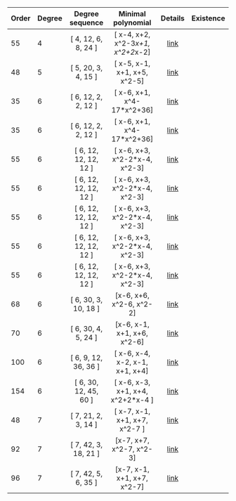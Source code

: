  |Order|Degree|Degree sequence |Minimal polynomial| Details|Existence|
|:---|:---|:--------: |:---------:| :---:| :----:|
|55|4|[ 4, 12, 6, 8, 24 ]|[ x-4, x+2, x^2-3*x+1, x^2+2*x-2]| [link](data4-55-1.txt)|  |
|48|5|[ 5, 20, 3, 4, 15 ]|[ x-5, x-1, x+1, x+5, x^2-5]| [link](data5-48-1.txt)|  |
|35|6|[ 6, 12, 2, 2, 12  ]|[ x-6, x+1, x^4-17*x^2+36]| [link](data6-35-1.txt)|  |
|35|6|[ 6, 12, 2, 2, 12  ]|[ x-6, x+1, x^4-17*x^2+36]| [link](data6-35-2.txt)|  |
|55|6|[ 6, 12, 12, 12, 12  ]|[ x-6, x+3, x^2-2*x-4, x^2-3]| [link](data6-55-1.txt)|  |
|55|6|[ 6, 12, 12, 12, 12  ]|[ x-6, x+3, x^2-2*x-4, x^2-3]| [link](data6-55-2.txt)|  |
|55|6|[ 6, 12, 12, 12, 12  ]|[ x-6, x+3, x^2-2*x-4, x^2-3]| [link](data6-55-3.txt)|  |
|55|6|[ 6, 12, 12, 12, 12  ]|[ x-6, x+3, x^2-2*x-4, x^2-3]| [link](data6-55-4.txt)|  |
|55|6|[ 6, 12, 12, 12, 12  ]|[ x-6, x+3, x^2-2*x-4, x^2-3]| [link](data6-55-5.txt)|  |
|68|6|[ 6, 30, 3, 10, 18  ]|[x-6, x+6, x^2-6, x^2-2]| [link](data6-68-1.txt)|  |
|70|6|[ 6, 30, 4, 5, 24  ]|[x-6, x-1, x+1, x+6, x^2-6]| [link](data6-70-1.txt)|  |
|100|6|[ 6, 9, 12, 36, 36 ]|[ x-6, x-4, x-2, x-1, x+1, x+4]| [link](data6-100-1.txt)|  |
|154|6|[ 6, 30, 12, 45, 60 ]|[ x-6, x-3, x+1, x+4, x^2+2*x-4 ]| [link](data6-154-1.txt)|  |
|48|7|[ 7, 21, 2, 3, 14 ]|[ x-7, x-1, x+1, x+7, x^2-7 ]| [link](data7-48-1.txt)|  |
|92|7|[ 7, 42, 3, 18, 21 ]|[x-7, x+7, x^2-7, x^2-3]| [link](data7-92-1.txt)|  |
|96|7|[ 7, 42, 5, 6, 35 ]|[x-7, x-1, x+1, x+7, x^2-7]| [link](data7-96-1.txt)|  |